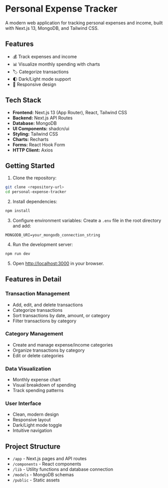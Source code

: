 # Personal Expense Tracker

A modern web application for tracking personal expenses and income, built with Next.js 13, MongoDB, and Tailwind CSS.

## Features

- 💰 Track expenses and income
- 📊 Visualize monthly spending with charts
- 🏷️ Categorize transactions
- 🌓 Dark/Light mode support
- 📱 Responsive design

## Tech Stack

- **Frontend:** Next.js 13 (App Router), React, Tailwind CSS
- **Backend:** Next.js API Routes
- **Database:** MongoDB
- **UI Components:** shadcn/ui
- **Styling:** Tailwind CSS
- **Charts:** Recharts
- **Forms:** React Hook Form
- **HTTP Client:** Axios

## Getting Started

1. Clone the repository:
```bash
git clone <repository-url>
cd personal-expense-tracker
```

2. Install dependencies:
```bash
npm install
```

3. Configure environment variables:
Create a `.env` file in the root directory and add:
```env
MONGODB_URI=your_mongodb_connection_string
```

4. Run the development server:
```bash
npm run dev
```

5. Open [http://localhost:3000](http://localhost:3000) in your browser.

## Features in Detail

### Transaction Management
- Add, edit, and delete transactions
- Categorize transactions
- Sort transactions by date, amount, or category
- Filter transactions by category

### Category Management
- Create and manage expense/income categories
- Organize transactions by category
- Edit or delete categories

### Data Visualization
- Monthly expense chart
- Visual breakdown of spending
- Track spending patterns

### User Interface
- Clean, modern design
- Responsive layout
- Dark/Light mode toggle
- Intuitive navigation

## Project Structure

- `/app` - Next.js pages and API routes
- `/components` - React components
- `/lib` - Utility functions and database connection
- `/models` - MongoDB schemas
- `/public` - Static assets




